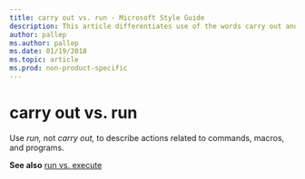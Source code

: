 ```yaml
---
title: carry out vs. run - Microsoft Style Guide
description: This article differentiates use of the words carry out and run per Microsoft style guidelines.
author: pallep
ms.author: pallep
ms.date: 01/19/2018
ms.topic: article
ms.prod: non-product-specific
---
```


# carry out vs. run

Use *run,* not *carry out,* to describe actions related to commands, macros, and programs. 

**See also** [run vs. execute](~/a-z-word-list-term-collections/r/run-vs-execute.md)
